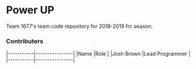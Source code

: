 # Power UP
Team 1677's team code repository for 2018-2019 frc season.

### Contributers
|-----------|----------------|
|Name       |Role            |
|Josh Brown |Lead Programmer |
|-----------|----------------|
